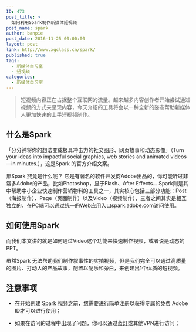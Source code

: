 ```yaml
---
ID: 473
post_title: >
  如何利用Spark制作新媒体短视频
post_name: spark
author: banpie
post_date: 2016-11-25 00:00:00
layout: post
link: http://www.xgclass.cn/spark/
published: true
tags:
  - 新媒体自习室
  - 短视频
categories:
  - 新媒体自习室
---
```

> 短视频内容正在占据整个互联网的流量。越来越多内容创作者开始尝试通过视频的方式来呈现内容，今天介绍的工具将会以一种全新的姿态帮助新媒体人更加快速的上手短视频制作。

## 什么是Spark

「分分钟将你的想法变成极具冲击力的社交图形、网页故事和动态影像」（Turn your ideas into impactful social graphics, web stories and animated videos—in minutes.），这是Spark 的官方介绍文案。

那Spark 究竟是什么呢？ 它是有著名的软件开发商Adobe出品的，你可能听过非常多Adobe的产品，比如Photoshop，显于Flash、After Effects… Spark则是其中帮助中小企业快速制作营销物料的工具之一，其实核心包括三部分功能：Post（海报制作）、Page（页面制作）以及Video（视频制作），三者之间其实是相互独立的，在PC端可以通过统一的Web应用入口spark.adobe.com访问使用。

## 如何使用Spark

而我们本文讲的就是如何通过Video这个功能来快速制作视频，或者说是动态的PPT。

虽然Spark 无法帮助我们制作叙事性的实拍视频，但是我们完全可以通过高质量的图片、打动人的产品故事，配置以配乐和旁白，来创建出1个优质的短视频。

## 注意事项

*   在开始创建 Spark 视频之前，您需要进行简单注册以获得专属的免费 Adobe ID才可以进行使用；

*   如果在访问的过程中出现了问题，你可以通过[蓝灯][1]或其他VPN进行访问；
    
    ​

 [1]: https://github.com/getlantern/forum